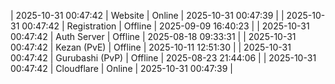 | 2025-10-31 00:47:42 | Website | Online | 2025-10-31 00:47:39 |
| 2025-10-31 00:47:42 | Registration | Offline | 2025-09-09 16:40:23 |
| 2025-10-31 00:47:42 | Auth Server | Offline | 2025-08-18 09:33:31 |
| 2025-10-31 00:47:42 | Kezan (PvE) | Offline | 2025-10-11 12:51:30 |
| 2025-10-31 00:47:42 | Gurubashi (PvP) | Offline | 2025-08-23 21:44:06 |
| 2025-10-31 00:47:42 | Cloudflare | Online | 2025-10-31 00:47:39 |
